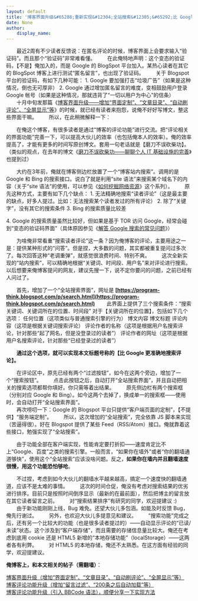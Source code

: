 ```yaml
---
layout: default
title: '博客界面升级&#65288;重新实现&#12304;全站搜索&#12305;&#65292;比 Google 更准确地搜索评论&#65289;'
date: None
author:
    display_name: 
---
```


　　最近2周有不少读者反馈说：在匿名评论的时候，博客界面上会要求输入“验证码”。而且那个“验证码”非常难看懂。 　　在此俺特地声明：这个变态的验证码，【不是】俺加入的，而是 Google 的 BlogSpot 平台加入。某热心读者在其它的 BlogSpot 博客上进行测试“匿名留言”，也出现了验证码。 　　关于 Blogspot 平台的验证码，有如下几种可能： 1. Google 要加强打击“垃圾广告”（如果是这种情况，倒也无可厚非） 2. Google 通过增加匿名留言的难度，变相鼓励用户登录 Google 帐号（如果是这种情况，那就违背了“一切以用户为中心”的信条）  
　　十月中旬发那篇《[博客界面升级——增加“界面定制”、“文章目录”、“自动刷评论”、“全屏显示”等](https://program-think.blogspot.com/2014/10/custom-blogger-ui.html)》的时候，就已经有读者来抱怨，说俺不好好写博文，整这些界面干嘛。 　　所以，在此稍微解释一下：

　　在俺这个博客，有很多读者是通过“博客的评论功能”进行交流。把“评论相关的界面功能”完善一下，可以提高大伙儿的效率（也包括俺本人的效率）。俺的效率提高了，才能有更多的时间写原创博文。套用一句老话就是【磨刀不误砍柴功】。（类似的观点，在去年的博文《[磨刀不误砍柴功——聊聊个人 IT 基础设施的完善](https://program-think.blogspot.com/2013/10/personal-it-infrastructure.html)》也提到过）

  
  
　　大约在3年前，俺就在博客侧边栏放置了一个“博客站内搜索”。调用的是 Google 和 Bing 的搜索接口。说白了就是利用“site 语法”来搜索某个域名下的内容（关于“site 语法”的使用，可以参见《[如何挖掘网络资源](https://program-think.blogspot.com/2013/03/internet-resource-discovery-0.html)》这个系列）。 　　原先这种方式，主要有如下几个缺点： 1. 无法精确地搜索“读者评论”（这是最主要的缺点，好多人提过。比如：无法搜索某个读者发过的所有评论） 2. 除了“关键字”，没有其它的搜索条件 3. Bing 的搜索质量比较差

4\. Google 的搜索质量虽然比较好，但如果是基于 TOR 访问 Google，经常会碰到“变态的验证码界面”（具体原因参见《[解答 Google 搜索的常见问题](https://program-think.blogspot.com/2013/03/internet-resource-discovery-3.html)》）

　　为啥俺非常看重“搜索读者评论”这一条？因为俺博客的评论，主要用途之一是：提供某种形式的“问答”。但是捏，大多数的问题，其实都被重复提问过多次了。每次回答这种“老调重弹”，就感觉很浪费时间、特别不爽。 　　这次全新实现的“站内搜索”，可以精确地根据“关键词、时间段、用户名”来对评论进行搜索。以后想要来俺博客提问的网友，建议先搜一下，说不定你要问的问题，之前已经有人问过了。  
  
　　首先，增加了一个“全站搜索界面”，网址是 **[https://program-think.blogspot.com/p/search.html](https://program-think.blogspot.com/p/search.html)** 　　此界面上提供了三个搜索条件：“搜索关键词、关键词所在的位置、时间段” 对于【关键词所在的位置】，包括如下几个选项： 任何位置（这项类似与普通搜索引擎的行为） 博文内容 博文标题 评论内容（这项是根据关键词搜索评论） 评论作者的名称（这项是根据用户名搜索评论，针对那些“起了网名，但是没登录过的读者”） 评论作者的网址（这项是根据用户名搜索评论，针对那些“已经登录过的读者”）

　　**通过这个选项，就可以实现本文标题号称的【比 Google 更准确地搜索评论】。**

　　在评论区中，原先已经有两个“过滤按钮”，如今在这两个旁边，增加了一个“搜索按钮”。 　　点击此按钮之后，自动打开“全站搜索界面”，并且自动把相关的搜索选项都帮你填好。你只需等着出结果。 　　原先侧边栏有两个搜索框（分别对应 Google 和 Bing）。如今这两个去掉了，换成单一的搜索框——使用时，会自动打开“全站搜索界面”。  
　　再次唠叨一下：Google 的 Blogspot 平台只提供“客户端页面的定制”，【不提供】“服务端定制”。 　　所以，这次增加的“全站搜索”，完全依靠 JS 脚本来实现（苦逼得很）。好在 Blogspot 提供了某些 Feed（RSS/Atom）接口。俺就靠着这些接口，勉强实现了“全站搜索”。

　　由于功能全部在客户端实现，性能肯定要打折扣——速度肯定比不上“Google、百度”之类的搜索引擎。一般而言，“如果你在墙外”或者“你的翻墙通道够快”，使用这个“全站搜索”应该没啥问题。反之，**如果你在墙内并且翻墙速度很慢，用这个功能恐怕够呛**。

　　不过捏，考虑到如今大伙儿的翻墙水平越来越高，搞定一个速度快的翻墙通道，应该不是太难的事情。 　　这次的时间仓促，俺没有考虑对搜索结果的优劣进行排序。目前只是按照时间倒序显示（最新的在最前面），然后把博主的留言放在其它读者留言之前。 　　对“搜索结果排序”有研究的同学，欢迎提建议 :) 　　由于新功能刚刚上线，Bug 难免。还望大伙儿多包涵。如能及时反馈 Bug，俺先行谢过。 　　另外，也欢迎大伙儿多提意见和建议。 　　“搜索功能”完成之后，还有另一个比较大的功能（也是很多读者提过的）——自动显示评论的“已读/未读”状态。这个涉及到“客户端存储”，而且需要的存储信息量比较大。俺还在考虑到底用 cookie 还是 HTML5 新增的“本地存储功能”（localStorage）——这两者各有利弊。 　　对 HTML5 的本地存储，俺还不太熟悉。在这方面有经验的同学，欢迎提建议。

**俺博客上，和本文相关的帖子（需翻墙）**：

  
[博客界面升级（增加“界面定制”、“文章目录”、“自动刷评论”、“全屏显示”等）](https://program-think.blogspot.com/2014/10/custom-blogger-ui.html)  
[博客评论功能升级（增加“留言过滤”、“200条之后自动加载”等）](https://program-think.blogspot.com/2014/09/custom-blogger-comment.html)  
[博客评论功能升级（引入 BBCode 语法），顺便分享一下实现方法](https://program-think.blogspot.com/2012/09/custom-blogger-comment.html)

